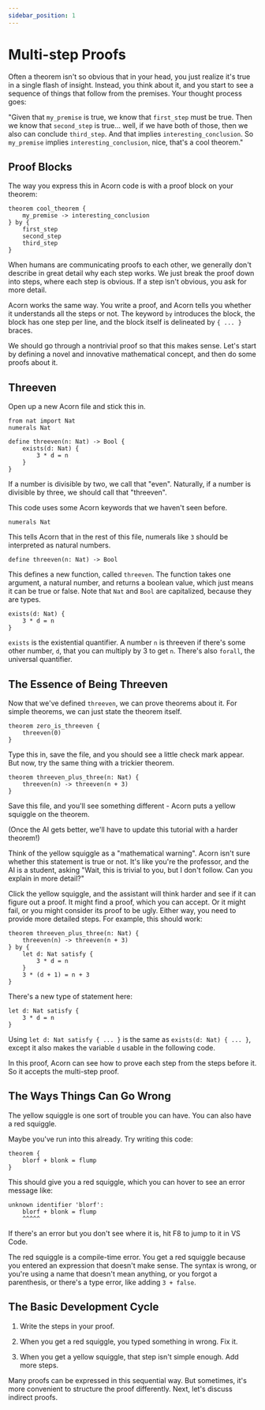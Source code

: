 ```yaml
---
sidebar_position: 1
---
```


# Multi-step Proofs

Often a theorem isn't so obvious that in your head, you just realize it's true in a single flash of insight. Instead, you think about it, and you start to see a sequence of things that follow from the premises. Your thought process goes:

"Given that `my_premise` is true, we know that `first_step` must be true. Then we know that `second_step` is true... well, if we have both of those, then we also can conclude `third_step`. And that implies `interesting_conclusion`. So `my_premise` implies `interesting_conclusion`, nice, that's a cool theorem."

## Proof Blocks

The way you express this in Acorn code is with a proof block on your theorem:

```acorn
theorem cool_theorem {
    my_premise -> interesting_conclusion
} by {
    first_step
    second_step
    third_step
}
```

When humans are communicating proofs to each other, we generally don't describe in great detail why each step works. We just break the proof down into steps, where each step is obvious. If a step isn't obvious, you ask for more detail.

Acorn works the same way. You write a proof, and Acorn tells you whether it understands all the steps or not. The keyword `by` introduces the block, the block has one step per line, and the block itself is delineated by `{ ... }` braces.

We should go through a nontrivial proof so that this makes sense. Let's start by defining a novel and innovative mathematical concept, and then do some proofs about it.

## Threeven

Open up a new Acorn file and stick this in.

```acorn
from nat import Nat
numerals Nat

define threeven(n: Nat) -> Bool {
    exists(d: Nat) {
        3 * d = n
    }
}
```

If a number is divisible by two, we call that "even". Naturally, if a number is divisible by three, we should call that "threeven".

This code uses some Acorn keywords that we haven't seen before.

```acorn
numerals Nat
```

This tells Acorn that in the rest of this file, numerals like `3` should be interpreted as natural numbers.

```acorn
define threeven(n: Nat) -> Bool
```

This defines a new function, called `threeven`. The function takes one argument, a natural number, and returns a boolean value, which just means it can be true or false. Note that `Nat` and `Bool` are capitalized, because they are types.

```acorn
exists(d: Nat) {
    3 * d = n
}
```

`exists` is the existential quantifier. A number `n` is threeven if there's some other number, `d`, that you can multiply by 3 to get `n`. There's also `forall`, the universal quantifier.

## The Essence of Being Threeven

Now that we've defined `threeven`, we can prove theorems about it. For simple theorems, we can just state the theorem itself.

```acorn
theorem zero_is_threeven {
    threeven(0)
}
```

Type this in, save the file, and you should see a little check mark appear. But now, try the same thing with a trickier theorem.

```acorn
theorem threeven_plus_three(n: Nat) {
    threeven(n) -> threeven(n + 3)
}
```

Save this file, and you'll see something different - Acorn puts a yellow squiggle on the theorem.

(Once the AI gets better, we'll have to update this tutorial with a harder theorem!)

Think of the yellow squiggle as a "mathematical warning". Acorn isn't sure whether this statement is true or not. It's like you're the professor, and the AI is a student, asking "Wait, this is trivial to you, but I don't follow. Can you explain in more detail?"

Click the yellow squiggle, and the assistant will think harder and see if it can figure out a proof. It might find a proof, which you can accept. Or it might fail, or you might consider its proof to be ugly. Either way, you need to provide more detailed steps. For example, this should work:

```acorn
theorem threeven_plus_three(n: Nat) {
    threeven(n) -> threeven(n + 3)
} by {
    let d: Nat satisfy {
        3 * d = n
    }
    3 * (d + 1) = n + 3
}
```

There's a new type of statement here:

```acorn
let d: Nat satisfy {
    3 * d = n
}
```

Using `let d: Nat satisfy { ... }` is the same as `exists(d: Nat) { ... }`, except it also makes the variable `d` usable in the following code.

In this proof, Acorn can see how to prove each step from the steps before it. So it accepts the multi-step proof.

## The Ways Things Can Go Wrong

The yellow squiggle is one sort of trouble you can have. You can also have a red squiggle.

Maybe you've run into this already. Try writing this code:

```acorn
theorem {
    blorf + blonk = flump
}
```

This should give you a red squiggle, which you can hover to see an error message like:

```
unknown identifier 'blorf':
    blorf + blonk = flump
    ^^^^^
```

If there's an error but you don't see where it is, hit F8 to jump to it in VS Code.

The red squiggle is a compile-time error. You get a red squiggle because you entered an expression that doesn't make sense. The syntax is wrong, or you're using a name that doesn't mean anything, or you forgot a parenthesis, or there's a type error, like adding `3 + false`.

## The Basic Development Cycle

1. Write the steps in your proof.

2. When you get a red squiggle, you typed something in wrong. Fix it.

3. When you get a yellow squiggle, that step isn't simple enough. Add more steps.

Many proofs can be expressed in this sequential way. But sometimes, it's more convenient to structure the proof differently. Next, let's discuss indirect proofs.
